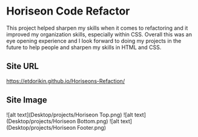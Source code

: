 # Horiseon Code Refactor
This project helped sharpen my skills when it comes to refactoring and it improved my organization skills, especially within CSS. Overall this was an eye opening experience and I look forward to doing my projects in the future to help people and sharpen my skills in HTML and CSS.

## Site URL
https://etdorikin.github.io/Horiseons-Refaction/

## Site Image
![alt text](Desktop/projects/Horiseon Top.png)
![alt text](Desktop/projects/Horiseon Bottom.png)
![alt text](Desktop/projects/Horiseon Footer.png)
